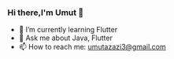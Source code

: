 ### Hi there,I'm Umut 👋


- 🌱 I’m currently learning Flutter
- 💬 Ask me about Java, Flutter
- 📫 How to reach me: umutazazi3@gmail.com


